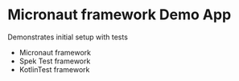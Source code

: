 # Micronaut framework Demo App
Demonstrates initial setup with tests
- Micronaut framework 
- Spek Test framework  
- KotlinTest framework